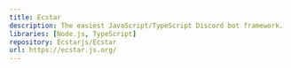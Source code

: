 ```yaml
---
title: Ecstar
description: The easiest JavaScript/TypeScript Discord bot framework.
libraries: [Node.js, TypeScript]
repository: Ecstarjs/Ecstar
url: https://ecstar.js.org/
---
```

